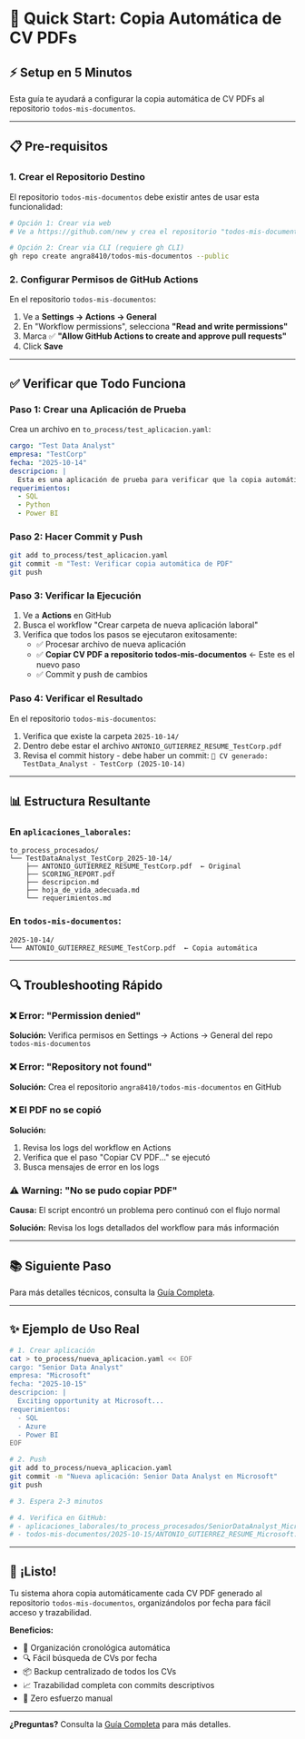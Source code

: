 # 🚀 Quick Start: Copia Automática de CV PDFs

## ⚡ Setup en 5 Minutos

Esta guía te ayudará a configurar la copia automática de CV PDFs al repositorio `todos-mis-documentos`.

---

## 📋 Pre-requisitos

### 1. Crear el Repositorio Destino

El repositorio `todos-mis-documentos` debe existir antes de usar esta funcionalidad:

```bash
# Opción 1: Crear via web
# Ve a https://github.com/new y crea el repositorio "todos-mis-documentos"

# Opción 2: Crear via CLI (requiere gh CLI)
gh repo create angra8410/todos-mis-documentos --public
```

### 2. Configurar Permisos de GitHub Actions

En el repositorio `todos-mis-documentos`:

1. Ve a **Settings → Actions → General**
2. En "Workflow permissions", selecciona **"Read and write permissions"**
3. Marca ✅ **"Allow GitHub Actions to create and approve pull requests"**
4. Click **Save**

---

## ✅ Verificar que Todo Funciona

### Paso 1: Crear una Aplicación de Prueba

Crea un archivo en `to_process/test_aplicacion.yaml`:

```yaml
cargo: "Test Data Analyst"
empresa: "TestCorp"
fecha: "2025-10-14"
descripcion: |
  Esta es una aplicación de prueba para verificar que la copia automática funciona.
requerimientos:
  - SQL
  - Python
  - Power BI
```

### Paso 2: Hacer Commit y Push

```bash
git add to_process/test_aplicacion.yaml
git commit -m "Test: Verificar copia automática de PDF"
git push
```

### Paso 3: Verificar la Ejecución

1. Ve a **Actions** en GitHub
2. Busca el workflow "Crear carpeta de nueva aplicación laboral"
3. Verifica que todos los pasos se ejecutaron exitosamente:
   - ✅ Procesar archivo de nueva aplicación
   - ✅ **Copiar CV PDF a repositorio todos-mis-documentos** ← Este es el nuevo paso
   - ✅ Commit y push de cambios

### Paso 4: Verificar el Resultado

En el repositorio `todos-mis-documentos`:

1. Verifica que existe la carpeta `2025-10-14/`
2. Dentro debe estar el archivo `ANTONIO_GUTIERREZ_RESUME_TestCorp.pdf`
3. Revisa el commit history - debe haber un commit: `📄 CV generado: TestData_Analyst - TestCorp (2025-10-14)`

---

## 📊 Estructura Resultante

### En `aplicaciones_laborales`:

```
to_process_procesados/
└── TestDataAnalyst_TestCorp_2025-10-14/
    ├── ANTONIO_GUTIERREZ_RESUME_TestCorp.pdf  ← Original
    ├── SCORING_REPORT.pdf
    ├── descripcion.md
    ├── hoja_de_vida_adecuada.md
    └── requerimientos.md
```

### En `todos-mis-documentos`:

```
2025-10-14/
└── ANTONIO_GUTIERREZ_RESUME_TestCorp.pdf  ← Copia automática
```

---

## 🔍 Troubleshooting Rápido

### ❌ Error: "Permission denied"

**Solución:** Verifica permisos en Settings → Actions → General del repo `todos-mis-documentos`

### ❌ Error: "Repository not found"

**Solución:** Crea el repositorio `angra8410/todos-mis-documentos` en GitHub

### ❌ El PDF no se copió

**Solución:** 
1. Revisa los logs del workflow en Actions
2. Verifica que el paso "Copiar CV PDF..." se ejecutó
3. Busca mensajes de error en los logs

### ⚠️ Warning: "No se pudo copiar PDF"

**Causa:** El script encontró un problema pero continuó con el flujo normal

**Solución:** Revisa los logs detallados del workflow para más información

---

## 📚 Siguiente Paso

Para más detalles técnicos, consulta la [Guía Completa](AUTOMATION_PDF_COPY_GUIDE.md).

---

## ✨ Ejemplo de Uso Real

```bash
# 1. Crear aplicación
cat > to_process/nueva_aplicacion.yaml << EOF
cargo: "Senior Data Analyst"
empresa: "Microsoft"
fecha: "2025-10-15"
descripcion: |
  Exciting opportunity at Microsoft...
requerimientos:
  - SQL
  - Azure
  - Power BI
EOF

# 2. Push
git add to_process/nueva_aplicacion.yaml
git commit -m "Nueva aplicación: Senior Data Analyst en Microsoft"
git push

# 3. Espera 2-3 minutos

# 4. Verifica en GitHub:
# - aplicaciones_laborales/to_process_procesados/SeniorDataAnalyst_Microsoft_2025-10-15/
# - todos-mis-documentos/2025-10-15/ANTONIO_GUTIERREZ_RESUME_Microsoft.pdf
```

---

## 🎉 ¡Listo!

Tu sistema ahora copia automáticamente cada CV PDF generado al repositorio `todos-mis-documentos`, organizándolos por fecha para fácil acceso y trazabilidad.

**Beneficios:**
- 📅 Organización cronológica automática
- 🔍 Fácil búsqueda de CVs por fecha
- 📦 Backup centralizado de todos los CVs
- 📈 Trazabilidad completa con commits descriptivos
- 🚀 Zero esfuerzo manual

---

**¿Preguntas?** Consulta la [Guía Completa](AUTOMATION_PDF_COPY_GUIDE.md) para más detalles.
